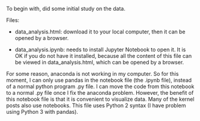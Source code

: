 To begin with, did some initial study on the data. 

Files:

- data_analysis.html: download it to your local computer, then it can be opened by a browser.

- data_analysis.ipynb: needs to install Jupyter Notebook to open it. It is OK if you do not have it installed, because all the content of this file can be viewed in data_analysis.html, which can be opened by a browser. 

For some reason, anaconda is not working in my computer. 
So for this moment, I can only use pandas in the notebook file (the .ipynb file), instead of a normal python program .py file. 
I can move the code from this notebook to a normal .py file once I fix the anaconda problem. 
However, the benefit of this notebook file is that it is convenient to visualize data. Many of the kernel posts also use notebooks. 
This file uses Python 2 syntax (I have problem using Python 3 with pandas).